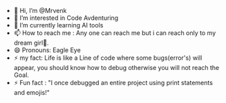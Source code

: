 - 👋 Hi, I’m @Mrvenk
- 👀 I’m interested in Code Avdenturing
- 🌱 I’m currently learning AI tools
- 📫 How to reach me : Any one can reach me but i can reach only to my dream girl🌹.
- 😄 Pronouns: Eagle Eye
- ⚡ my fact: Life is like a Line of code where some bugs(error's) will appear, you should know how to debug otherwise you will not reach the Goal.
- ⚡ Fun fact : "I once debugged an entire project using print statements and emojis!"

<!---
Mrvenk/Mrvenk is a ✨ special ✨ repository because its `README.md` (this file) appears on your GitHub profile.
You can click the Preview link to take a look at your changes.
--->
